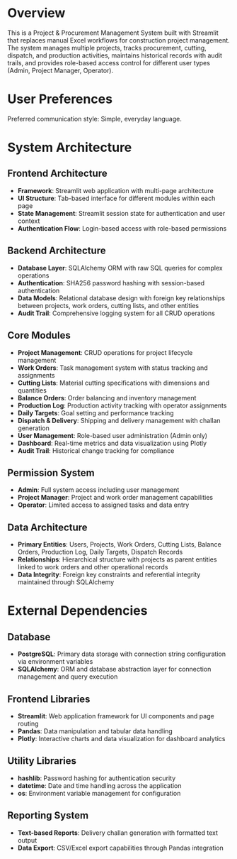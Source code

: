 # Overview

This is a Project & Procurement Management System built with Streamlit that replaces manual Excel workflows for construction project management. The system manages multiple projects, tracks procurement, cutting, dispatch, and production activities, maintains historical records with audit trails, and provides role-based access control for different user types (Admin, Project Manager, Operator).

# User Preferences

Preferred communication style: Simple, everyday language.

# System Architecture

## Frontend Architecture
- **Framework**: Streamlit web application with multi-page architecture
- **UI Structure**: Tab-based interface for different modules within each page
- **State Management**: Streamlit session state for authentication and user context
- **Authentication Flow**: Login-based access with role-based permissions

## Backend Architecture
- **Database Layer**: SQLAlchemy ORM with raw SQL queries for complex operations
- **Authentication**: SHA256 password hashing with session-based authentication
- **Data Models**: Relational database design with foreign key relationships between projects, work orders, cutting lists, and other entities
- **Audit Trail**: Comprehensive logging system for all CRUD operations

## Core Modules
- **Project Management**: CRUD operations for project lifecycle management
- **Work Orders**: Task management system with status tracking and assignments
- **Cutting Lists**: Material cutting specifications with dimensions and quantities
- **Balance Orders**: Order balancing and inventory management
- **Production Log**: Production activity tracking with operator assignments
- **Daily Targets**: Goal setting and performance tracking
- **Dispatch & Delivery**: Shipping and delivery management with challan generation
- **User Management**: Role-based user administration (Admin only)
- **Dashboard**: Real-time metrics and data visualization using Plotly
- **Audit Trail**: Historical change tracking for compliance

## Permission System
- **Admin**: Full system access including user management
- **Project Manager**: Project and work order management capabilities
- **Operator**: Limited access to assigned tasks and data entry

## Data Architecture
- **Primary Entities**: Users, Projects, Work Orders, Cutting Lists, Balance Orders, Production Log, Daily Targets, Dispatch Records
- **Relationships**: Hierarchical structure with projects as parent entities linked to work orders and other operational records
- **Data Integrity**: Foreign key constraints and referential integrity maintained through SQLAlchemy

# External Dependencies

## Database
- **PostgreSQL**: Primary data storage with connection string configuration via environment variables
- **SQLAlchemy**: ORM and database abstraction layer for connection management and query execution

## Frontend Libraries
- **Streamlit**: Web application framework for UI components and page routing
- **Pandas**: Data manipulation and tabular data handling
- **Plotly**: Interactive charts and data visualization for dashboard analytics

## Utility Libraries
- **hashlib**: Password hashing for authentication security
- **datetime**: Date and time handling across the application
- **os**: Environment variable management for configuration

## Reporting System
- **Text-based Reports**: Delivery challan generation with formatted text output
- **Data Export**: CSV/Excel export capabilities through Pandas integration